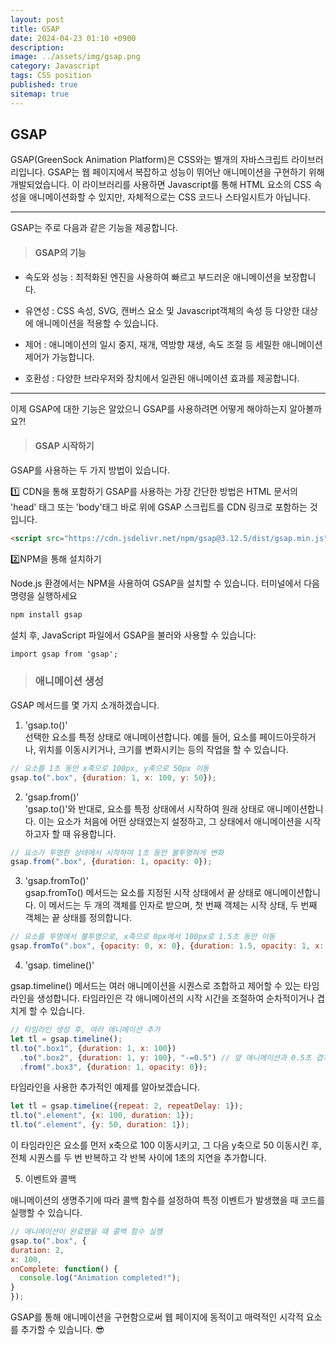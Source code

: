 ```yaml
---
layout: post
title: GSAP
date: 2024-04-23 01:10 +0900
description: 
image: ../assets/img/gsap.png
category: Javascript
tags: CSS position
published: true
sitemap: true
---
```


## GSAP

GSAP(GreenSock Animation Platform)은 CSS와는 별개의 자바스크립트 라이브러리입니다. GSAP는 웹 페이지에서 복잡하고 성능이 뛰어난 애니메이션을 구현하기 위해 개발되었습니다.
이 라이브러리를 사용하면 Javascript를 통해 HTML 요소의 CSS 속성을 애니메이션화할 수 있지만, 자체적으로는 CSS 코드나 스타일시트가 아닙니다.

<hr />

GSAP는 주로 다음과 같은 기능을 제공합니다.

> #### GSAP의 기능

* 속도와 성능 : 최적화된 엔진을 사용하여 빠르고 부드러운 애니메이션을 보장합니다.

* 유연성 : CSS 속성, SVG, 캔버스 요소 및 Javascript객체의 속성 등 다양한 대상에 애니메이션을 적용할 수 있습니다.

* 제어 : 애니메이션의 일시 중지, 재개, 역방향 재생, 속도 조절 등 세밀한 애니메이션 제어가 가능합니다.

* 호환성 : 다양한 브라우저와 장치에서 일관된 애니메이션 효과를 제공합니다.

<hr />

이제 GSAP에 대한 기능은 알았으니 GSAP를 사용하려면 어떻게 해야하는지 알아볼까요?!

> #### GSAP 시작하기
GSAP를 사용하는 두 가지 방법이 있습니다.

1️⃣ CDN을 통해 포함하기
GSAP를 사용하는 가장 간단한 방법은 HTML 문서의 'head' 태그 또는 'body'태그 바로 위에 GSAP 스크립트를 CDN 링크로 포함하는 것입니다.

````html
<script src="https://cdn.jsdelivr.net/npm/gsap@3.12.5/dist/gsap.min.js"></script>
````

2️⃣NPM을 통해 설치하기

Node.js 환경에서는 NPM을 사용하여 GSAP을 설치할 수 있습니다. 터미널에서 다음 명령을 실행하세요
````html
npm install gsap
````

설치 후, JavaScript 파일에서 GSAP을 불러와 사용할 수 있습니다:

````html
import gsap from 'gsap';
````

> ### 애니메이션 생성

GSAP 메서드를  몇 가지 소개하겠습니다.
1. 'gsap.to()'<br>
선택한 요소를 특정 상태로 애니메이션합니다.
예를 들어, 요소를 페이드아웃하거나, 위치를 이동시키거나, 크기를 변화시키는 등의 작업을 할 수 있습니다.

````javascript
// 요소를 1초 동안 x축으로 100px, y축으로 50px 이동
gsap.to(".box", {duration: 1, x: 100, y: 50});
````

2. 'gsap.from()'<br>
'gsap.to()'와 반대로, 요소를 특정 상태에서 시작하여 원래 상태로 애니메이션합니다. 이는 요소가 처음에 어떤 상태였는지 설정하고, 그 상태에서 애니메이션을 시작하고자 할 때 유용합니다.

````javascript
// 요소가 투명한 상태에서 시작하여 1초 동안 불투명하게 변화
gsap.from(".box", {duration: 1, opacity: 0});
````


3. 'gsap.fromTo()'<br>
gsap.fromTo() 메서드는 요소를 지정된 시작 상태에서 끝 상태로 애니메이션합니다. 이 메서드는 두 개의 객체를 인자로 받으며, 첫 번째 객체는 시작 상태, 두 번째 객체는 끝 상태를 정의합니다.

````javascript
// 요소를 투명에서 불투명으로, x축으로 0px에서 100px로 1.5초 동안 이동
gsap.fromTo(".box", {opacity: 0, x: 0}, {duration: 1.5, opacity: 1, x: 100});
````

4. 'gsap. timeline()'

gsap.timeline() 메서드는 여러 애니메이션을 시퀀스로 조합하고 제어할 수 있는 타임라인을 생성합니다. 타임라인은 각 애니메이션의 시작 시간을 조절하여 순차적이거나 겹치게 할 수 있습니다.

````javascript
// 타임라인 생성 후, 여러 애니메이션 추가
let tl = gsap.timeline();
tl.to(".box1", {duration: 1, x: 100})
  .to(".box2", {duration: 1, y: 100}, "-=0.5") // 앞 애니메이션과 0.5초 겹치게 시작
  .from(".box3", {duration: 1, opacity: 0});
  ````
  타임라인을 사용한 추가적인 예제를 알아보겠습니다.
````javascript
let tl = gsap.timeline({repeat: 2, repeatDelay: 1});
tl.to(".element", {x: 100, duration: 1});
tl.to(".element", {y: 50, duration: 1});
````
이 타임라인은 요소를 먼저 x축으로 100 이동시키고, 그 다음 y축으로 50 이동시킨 후, 전체 시퀀스를 두 번 반복하고 각 반복 사이에 1초의 지연을 추가합니다.


  5. 이벤트와 콜백

  애니메이션의 생명주기에 따라 콜백 함수를 설정하여 특정 이벤트가 발생했을 때 코드를 실행할 수 있습니다.

  ````javascript
  // 애니메이션이 완료됐을 때 콜백 함수 실행
gsap.to(".box", {
  duration: 2,
  x: 100,
  onComplete: function() {
    console.log("Animation completed!");
  }
});
  ````

  GSAP를 통해 애니메이션을 구현함으로써 웹 페이지에 동적이고 매력적인 시각적 요소를 추가할 수 있습니다. 😎